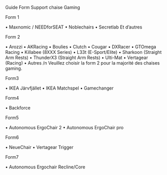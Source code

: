 Guide Form
Support chaise Gaming

Form 1

•	Maxnomic / NEEDforSEAT
•	Noblechairs
•	Secretlab
Et d’autres

Form 2

•	Arozzi
•	AKRacing
•	Boulies
•	Clutch
•	Cougar
•	DXRacer
•	GTOmega Racing
•	Killabee (8XXX Series)
•	L33t (E-Sport/Elite)
•	Sharkoon (Straight Arm Rests)
•	ThunderX3 (Straight Arm Rests)
•	Ulti-Mat
•	Vertagear (Racing)
•	Autres /n Veuillez choisir la form 2 pour la majorité des chaises gaming.

Form3

•	IKEA Järvfjället
•	IKEA Matchspel
•	Gamechanger

Form4

•	Backforce

Form5

•	Autonomous ErgoChair 2
•	Autonomous ErgoChair pro

Form6

•	NeueChair
•	Vertagear Trigger

Form7

•	Autonomous Ergochair Recline/Core
